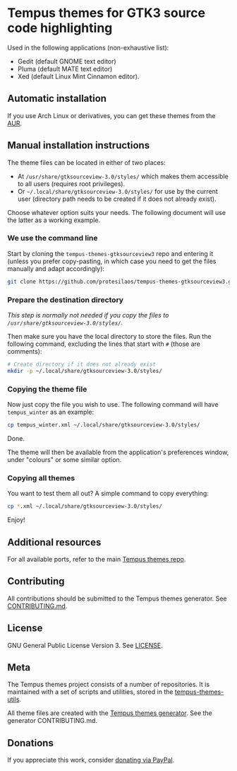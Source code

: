 # Tempus themes for GTK3 source code highlighting

Used in the following applications (non-exhaustive list):

- Gedit (default GNOME text editor)
- Pluma (default MATE text editor)
- Xed (default Linux Mint Cinnamon editor).

## Automatic installation

If you use Arch Linux or derivatives, you can get these themes from the [AUR](https://aur.archlinux.org/packages/tempus-themes-gtksourceview3/).

## Manual installation instructions

The theme files can be located in either of two places:

- At `/usr/share/gtksourceview-3.0/styles/` which makes them accessible to all users (requires root privileges).
- Or `~/.local/share/gtksourceview-3.0/styles/` for use by the current user (directory path needs to be created if it does not already exist).

Choose whatever option suits your needs. The following document will use the latter as a working example.

### We use the command line

Start by cloning the `tempus-themes-gtksourceview3` repo and entering it (unless you prefer copy-pasting, in which case you need to get the files manually and adapt accordingly):

```sh
git clone https://github.com/protesilaos/tempus-themes-gtksourceview3.git --depth 1 && cd tempus-themes-gtksourceview3
```

### Prepare the destination directory

*This step is normally not needed if you copy the files to `/usr/share/gtksourceview-3.0/styles/`.*

Then make sure you have the local directory to store the files. Run the following command, excluding the lines that start with `#` (those are comments):

```sh
# Create directory if it does not already exist
mkdir -p ~/.local/share/gtksourceview-3.0/styles/
```

### Copying the theme file

Now just copy the file you wish to use. The following command will have `tempus_winter` as an example:

```sh
cp tempus_winter.xml ~/.local/share/gtksourceview-3.0/styles/
```

Done.

The theme will then be available from the application's preferences window, under "colours" or some similar option.

### Copying all themes

You want to test them all out? A simple command to copy everything:

```sh
cp *.xml ~/.local/share/gtksourceview-3.0/styles/
```

Enjoy!

## Additional resources

For all available ports, refer to the main [Tempus themes repo](https://github.com/protesilaos/tempus-themes).

## Contributing

All contributions should be submitted to the Tempus themes generator. See [CONTRIBUTING.md](https://github.com/protesilaos/tempus-themes-generator/blob/master/CONTRIBUTING.md).

## License

GNU General Public License Version 3. See [LICENSE](https://github.com/protesilaos/tempus-themes-gtksourceview3/blob/master/LICENSE).

## Meta

The Tempus themes project consists of a number of repositories. It is maintained with a set of scripts and utilities, stored in the [tempus-themes-utils](https://github.com/protesilaos/tempus-themes-utils).

All theme files are created with the [Tempus themes generator](https://github.com/protesilaos/tempus-themes-generator). See the generator CONTRIBUTING.md.

## Donations

If you appreciate this work, consider [donating via PayPal](https://www.paypal.me/protesilaos).
